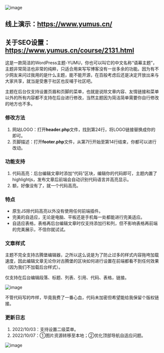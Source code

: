 ![image](https://user-images.githubusercontent.com/64707090/190620305-dd06eb87-26cd-45c9-92de-2d0242314f59.png)


## 线上演示：https://www.yumus.cn/

## 关于SEO设置：https://www.yumus.cn/course/2131.html

这是一款简洁的WordPress主题-YUMU，你也可以叫它的中文名称“语幕主题”，主题非常简洁也非常的纯粹，只适合用来写写博客没有一丝多余的功能。因为有不少网友来问过我用的是什么主题，能不能开源，在百般考虑后还是决定开放出来与大家共享，就当是受惠于社区也反哺于社区吧。

主题在后台仅支持设置页眉和页脚的菜单，也就是说除文章内容、友情链接和菜单以外的所有内容都不支持在后台进行修改，当然主题因为简洁简单需要你自行修改的地方也不多。

### 修改方法

1.  网站LOGO：打开**header.php**文件，找到第24行，将LOGO链接替换成你的即可。
2.  页脚描述：打开**footer.php**文件，从第7行开始至第14行结束，你都可以进行改动。

### 功能支持

1.  代码高亮：后台编辑文章时添加“代码”区块，编辑你的代码即可，主题内置了highlightjs，发布文章后前端会自动识别代码语言并高亮显示。
2.  额，好像没有了，就一个代码高亮。

### 特点

*   原生JS除代码高亮以外没有使用任何前端插件。
*   完美的自适应，无论是电脑、平板还是手机每一处都能进行完美适应。
*   自适应表格，表格再后台编辑文章时仅支持添加行和列，但不影响表格再前端的完美展示，不信你就试试。

### 文章样式

主题不完全支持古腾堡编辑器，之所以这么说是为了防止过多的样式内容拖垮加载速度，因此编辑文章无论你对古腾堡的区块如何进行设置在前端都看不到任何效果（因为我们不加载后台样式）。

仅支持在后台编辑段落、标题、列表、引用、代码、表格，链接。

![image](https://user-images.githubusercontent.com/64707090/190621629-cad99c58-8daa-4e7c-b0fc-3da02282ce6d.png)

不管代码写的咋样，毕竟我费了一番心血，代码未加密但希望能给我保留个版权链接。

### 更新日志

1.  2022/10/03：支持设置二级菜单。
2.  2022/10/07：①图片资源转移至本地；②优化顶部导航自适应问题。

![image](https://user-images.githubusercontent.com/64707090/190620031-f682ffce-071a-4de0-a4b9-306a749e05ea.png)
